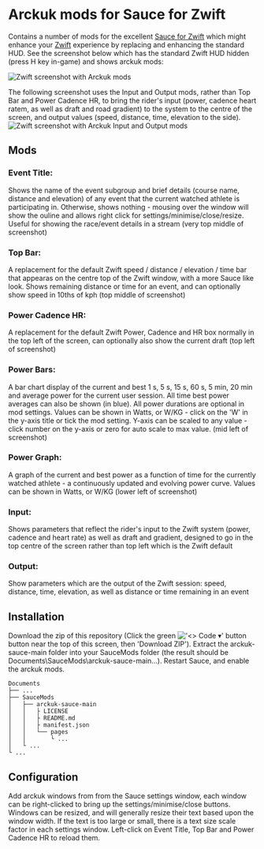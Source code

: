 # Arckuk mods for Sauce for Zwift

Contains a number of mods for the excellent [Sauce for Zwift](https://github.com/SauceLLC/sauce4zwift) which might enhance your [Zwift](https://zwift.com) experience by replacing and enhancing the standard HUD. See the screenshot below which has the standard Zwift HUD hidden (press H key in-game) and shows arckuk mods:

![Zwift screenshot with Arckuk mods](https://github.com/user-attachments/assets/4b267e27-d1c9-407a-ae07-27b9d551d370)

The following screenshot uses the Input and Output mods, rather than Top Bar and Power Cadence HR, to bring the rider's input (power, cadence heart ratem, as well as draft and road gradient) to the system to the centre of the screen, and output values (speed, distance, time, elevation to the side). 
![Zwift screenshot with Arckuk Input and Output mods](https://github.com/user-attachments/assets/4edb2f89-7872-418f-93fe-6a88793506c8)

## Mods

### Event Title:
Shows the name of the event subgroup and brief details (course name, distance and elevation) of any event that the current watched athlete is participating in. Otherwise, shows nothing - mousing over the window will show the ouline and allows right click for settings/minimise/close/resize. Useful for showing the race/event details in a stream (very top middle of screenshot)

### Top Bar:
A replacement for the default Zwift speed / distance / elevation / time bar that appearas on the centre top of the Zwift window, with a more Sauce like look. Shows remaining distance or time for an event, and can optionally show speed in 10ths of kph (top middle of screenshot)

### Power Cadence HR:
A replacement for the default Zwift Power, Cadence and HR box normally in the top left of the screen, can optionally also show the current draft (top left of screenshot)

### Power Bars:
A bar chart display of the current and best 1 s, 5 s, 15 s, 60 s, 5 min, 20 min and average power for the current user session. All time best power averages can also be shown (in blue). All power durations are optional in mod settings. Values can be shown in Watts, or W/KG - click on the 'W' in the y-axis title or tick the mod setting. Y-axis can be scaled to any value - click number on the y-axis or zero for auto scale to max value. (mid left of screenshot)

### Power Graph:
A graph of the current and best power as a function of time for the currently watched athlete - a continuously updated and evolving power curve. Values can be shown in Watts, or W/KG (lower left of screenshot)

### Input:
Shows parameters that reflect the rider's input to the Zwift system (power, cadence and heart rate) as well as draft and gradient, designed to go in the top centre of the screen rather than top left which is the Zwift default

### Output:
Show parameters which are the output of the Zwift session: speed, distance, time, elevation, as well as distance or time remaining in an event

## Installation
Download the zip of this repository (Click the green !['<> Code ▾' button](https://github.com/arckuk/arckuk-sauce/assets/169094745/c67d7860-7401-4fd1-8b0c-b882763ccca4)
 button near the top of this screen, then 'Download ZIP'). Extract the arckuk-sauce-main folder into your SauceMods folder (the result should be Documents\SauceMods\arckuk-sauce-main\...). Restart Sauce, and enable the arckuk mods.
```
Documents
├── ...
├── SauceMods
│   ├── arckuk-sauce-main
│   │   ├ LICENSE
│   │   ├ README.md
│   │   ├ manifest.json
│   │   └── pages
│   │       └ ...
│   └ ...
└ ...
```
## Configuration
Add arckuk windows from from the Sauce settings window, each window can be right-clicked to bring up the settings/minimise/close buttons. Windows can be resized, and will generally resize their text based upon the window width. If the text is too large or small, there is a text size scale factor in each settings window. Left-click on Event Title, Top Bar and Power Cadence HR to reload them.

